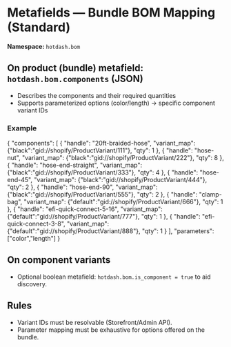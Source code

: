 # Metafields — Bundle BOM Mapping (Standard)

**Namespace:** `hotdash.bom`

## On product (bundle) metafield: `hotdash.bom.components` (JSON)

- Describes the components and their required quantities
- Supports parameterized options (color/length) → specific component variant IDs

### Example

{
"components": [
{ "handle": "20ft-braided-hose", "variant_map": {"black":"gid://shopify/ProductVariant/111"}, "qty": 1 },
{ "handle": "hose-nut", "variant_map": {"black":"gid://shopify/ProductVariant/222"}, "qty": 8 },
{ "handle": "hose-end-straight", "variant_map": {"black":"gid://shopify/ProductVariant/333"}, "qty": 4 },
{ "handle": "hose-end-45", "variant_map": {"black":"gid://shopify/ProductVariant/444"}, "qty": 2 },
{ "handle": "hose-end-90", "variant_map": {"black":"gid://shopify/ProductVariant/555"}, "qty": 2 },
{ "handle": "clamp-bag", "variant_map": {"default":"gid://shopify/ProductVariant/666"}, "qty": 1 },
{ "handle": "efi-quick-connect-5-16", "variant_map": {"default":"gid://shopify/ProductVariant/777"}, "qty": 1 },
{ "handle": "efi-quick-connect-3-8", "variant_map": {"default":"gid://shopify/ProductVariant/888"}, "qty": 1 }
],
"parameters": ["color","length"]
}

## On component variants

- Optional boolean metafield: `hotdash.bom.is_component = true` to aid discovery.

## Rules

- Variant IDs must be resolvable (Storefront/Admin API).
- Parameter mapping must be exhaustive for options offered on the bundle.
